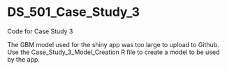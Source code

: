 # DS_501_Case_Study_3
Code for Case Study 3

The GBM model used for the shiny app was too large to upload to Github. Use the Case_Study_3_Model_Creation R file to create a model to be used by the app.
